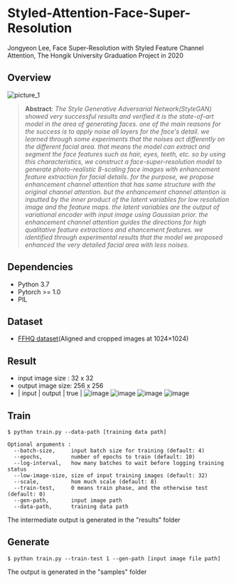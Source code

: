# Styled-Attention-Face-Super-Resolution
Jongyeon Lee, Face Super-Resolution with Styled Feature Channel Attention, The Hongik University Graduation Project in 2020 
## Overview
![picture_1](https://user-images.githubusercontent.com/36150943/82112414-ad2ce080-9787-11ea-8b7c-b99b84fa21ea.png)

> __Abstract__: _The Style Generative Adversarial Network(StyleGAN) showed very successful results and verified it is the state-of-art model in the area of generating faces. one of the main reasons for the success is to apply noise all layers for the face's detail. we learned through some experiments that the noises act differently on the different facial area. that means the model can extract and segment the face features such as hair, eyes, teeth, etc. so by using this characteristics, we construct a face-super-resolution model to generate photo-realistic 8-scaling face images with enhancement feature extraction for facial details. for the purpose, we propose enhancement channel attention that has same structure with the original channel attention. but the enhancement channel attention is inputted by the inner product of the latent variables for low resolution image and the feature maps. the latent variables are the output of variational encoder with input image using Gaussian prior. the enhancement channel attention guides the directions for high qualitative feature extractions and ehancement features. we identified through experimental results that the model we proposed enhanced the very detailed facial area with less noises._

## Dependencies
* Python 3.7
* Pytorch >= 1.0
* PIL

## Dataset
* [FFHQ dataset](https://github.com/NVlabs/ffhq-dataset)(Aligned and cropped images at 1024×1024)

## Result
* input image size : 32 x 32
* output image size: 256 x 256
* | input | output | true |
![image](https://user-images.githubusercontent.com/36150943/82115529-4b2ba580-979e-11ea-95ef-c20f7a542c53.png)
![image](https://user-images.githubusercontent.com/36150943/82174958-446f7080-990d-11ea-9bdd-d1a79be4f620.png)
![image](https://user-images.githubusercontent.com/36150943/82175217-4a198600-990e-11ea-8ba3-e901e0ae5b0d.png)
![image](https://user-images.githubusercontent.com/36150943/82175297-8f3db800-990e-11ea-9d58-679f55f0e4a9.png)


## Train
```
$ python train.py --data-path [training data path]

Optional arguments :
  --batch-size,     input batch size for training (default: 4)
  --epochs,         number of epochs to train (default: 10)
  --log-interval,   how many batches to wait before logging training status
  --low-image-size, size of input training images (default: 32)
  --scale,          hom much scale (default: 8)
  --train-test,     0 means train phase, and the otherwise test (default: 0)
  --gen-path,       input image path
  --data-path,      training data path
```
The intermediate output is generated in the "results" folder

## Generate
```
$ python train.py --train-test 1 --gen-path [input image file path]
```
The output is generated in the "samples" folder
